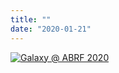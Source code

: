 ```yaml
---
title: ""
date: "2020-01-21"
---
```


[![Galaxy @ ABRF 2020](/events/2020-abrf/abrf-2020-splash.png)](/events/2020-abrf/)

